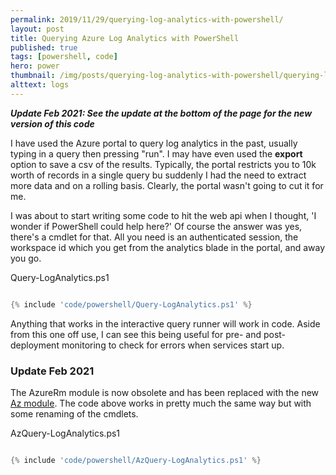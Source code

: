 ```yaml
---
permalink: 2019/11/29/querying-log-analytics-with-powershell/
layout: post
title: Querying Azure Log Analytics with PowerShell
published: true
tags: [powershell, code]
hero: power
thumbnail: /img/posts/querying-log-analytics-with-powershell/querying-log-analytics-with-powershell-420x255.webp
alttext: logs
---
```


**_Update Feb 2021: See the update at the bottom of the page for the new version of this code_**

I have used the Azure portal to query log analytics in the past, usually typing in a query then pressing "run". I may have
even used the **export** option to save a csv of the results. Typically, the portal restricts you to 10k worth of records in
a single query bu suddenly I had the need to extract more data and on a rolling basis. Clearly, the portal wasn't going to
cut it for me.

I was about to start writing some code to hit the web api when I thought, 'I wonder if PowerShell could help here?' Of course the
answer was yes, there's a cmdlet for that. All you need is an authenticated session, the workspace id which you get from the analytics
blade in the portal, and away you go.

Query-LogAnalytics.ps1
```powershell

{% include 'code/powershell/Query-LogAnalytics.ps1' %}

```

Anything that works in the interactive query runner will work in code. Aside from this one off use, I can see this being useful for
pre- and post-deployment monitoring to check for errors when services start up.

### Update Feb 2021

The AzureRm module is now obsolete and has been replaced with the new <a href="docs.microsoft.com/en-gb/powershell/azure/">Az module</a>. The code above works in pretty much the same way but with some renaming of the cmdlets.

AzQuery-LogAnalytics.ps1
```powershell

{% include 'code/powershell/AzQuery-LogAnalytics.ps1' %}

```

